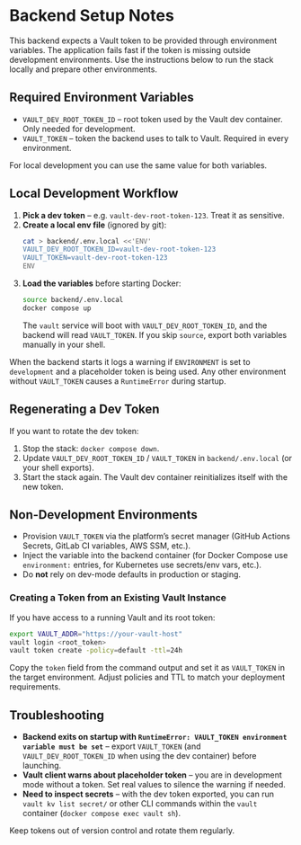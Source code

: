 # Backend Setup Notes

This backend expects a Vault token to be provided through environment variables. The application fails fast if the token is missing outside development environments. Use the instructions below to run the stack locally and prepare other environments.

## Required Environment Variables

- `VAULT_DEV_ROOT_TOKEN_ID` – root token used by the Vault dev container. Only needed for development.
- `VAULT_TOKEN` – token the backend uses to talk to Vault. Required in every environment.

For local development you can use the same value for both variables.

## Local Development Workflow

1. **Pick a dev token** – e.g. `vault-dev-root-token-123`. Treat it as sensitive.
2. **Create a local env file** (ignored by git):
   ```bash
   cat > backend/.env.local <<'ENV'
   VAULT_DEV_ROOT_TOKEN_ID=vault-dev-root-token-123
   VAULT_TOKEN=vault-dev-root-token-123
   ENV
   ```
3. **Load the variables** before starting Docker:
   ```bash
   source backend/.env.local
   docker compose up
   ```
   The `vault` service will boot with `VAULT_DEV_ROOT_TOKEN_ID`, and the backend will read `VAULT_TOKEN`. If you skip `source`, export both variables manually in your shell.

When the backend starts it logs a warning if `ENVIRONMENT` is set to `development` and a placeholder token is being used. Any other environment without `VAULT_TOKEN` causes a `RuntimeError` during startup.

## Regenerating a Dev Token

If you want to rotate the dev token:

1. Stop the stack: `docker compose down`.
2. Update `VAULT_DEV_ROOT_TOKEN_ID` / `VAULT_TOKEN` in `backend/.env.local` (or your shell exports).
3. Start the stack again. The Vault dev container reinitializes itself with the new token.

## Non-Development Environments

- Provision `VAULT_TOKEN` via the platform’s secret manager (GitHub Actions Secrets, GitLab CI variables, AWS SSM, etc.).
- Inject the variable into the backend container (for Docker Compose use `environment:` entries, for Kubernetes use secrets/env vars, etc.).
- Do **not** rely on dev-mode defaults in production or staging.

### Creating a Token from an Existing Vault Instance

If you have access to a running Vault and its root token:

```bash
export VAULT_ADDR="https://your-vault-host"
vault login <root_token>
vault token create -policy=default -ttl=24h
```

Copy the `token` field from the command output and set it as `VAULT_TOKEN` in the target environment. Adjust policies and TTL to match your deployment requirements.

## Troubleshooting

- **Backend exits on startup with `RuntimeError: VAULT_TOKEN environment variable must be set`** – export `VAULT_TOKEN` (and `VAULT_DEV_ROOT_TOKEN_ID` when using the dev container) before launching.
- **Vault client warns about placeholder token** – you are in development mode without a token. Set real values to silence the warning if needed.
- **Need to inspect secrets** – with the dev token exported, you can run `vault kv list secret/` or other CLI commands within the `vault` container (`docker compose exec vault sh`).

Keep tokens out of version control and rotate them regularly.
